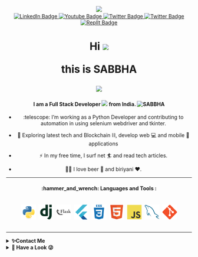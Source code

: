 <div id="header" align="center">
  <img src="https://media.giphy.com/media/M9gbBd9nbDrOTu1Mqx/giphy.gif" width="100"/>
</div>
<div id="badges" align="center">
  <a href="https://www.linkedin.com/in/mondal-sabbha/">
    <img src="https://img.shields.io/badge/LinkedIn-blue?style=for-the-badge&logo=linkedin&logoColor=white" alt="LinkedIn Badge"/>
  </a>
  <a href="https://www.facebook.com/sabbhasachi.mondal">
    <img src="https://img.shields.io/badge/Facebook-darkblue?style=for-the-badge&logo=facebook&logoColor=white" alt="Youtube Badge"/>
  </a>
  <a href="https://www.instagram.com/sabbha_m">
    <img src="https://img.shields.io/badge/Instagram-orange?style=for-the-badge&logo=instagram&logoColor=white" alt="Twitter Badge"/>
  </a>
  <a href="https://twitter.com/mondal_sabbha">
    <img src="https://img.shields.io/badge/Twitter-skyblue?style=for-the-badge&logo=twitter&logoColor=white" alt="Twitter Badge"/>
  </a>
  <a href="https://replit.com/@Sabbha20">
    <img src="https://img.shields.io/badge/Replit-white?style=for-the-badge&logo=replit&logoColor=black" alt="ReplIt Badge"/>
  </a>
</div>

<h1 align="center">
  Hi
  <img src="https://media.giphy.com/media/hvRJCLFzcasrR4ia7z/giphy.gif" width="30px"/>
 <p>this is <span >SABBHA<span><p> 
</h1>
  <p align="center"> <img src="https://github-readme-stats.vercel.app/api/top-langs?username=sabbha6&layout=compact"/>
    <!-- <img src="https://github-readme-streak-stats.herokuapp.com/?user=sabbha6"/> -->
   </p>
   <h4 align="center">
     I am a Full Stack Developer <img src="https://media.giphy.com/media/WUlplcMpOCEmTGBtBW/giphy.gif" width="30"> from India.
     <img src="https://komarev.com/ghpvc/?username=sabbha6&label=Profile%20views&color=ce9927&style=flat" alt="SABBHA" />

   </h4>

  <ul align="center">
    <li>
 :telescope: I’m working as a Python Developer and contributing to automation in using selenium webdriver and tkinter.</li><li>

 :seedling: Exploring latest tech and Blockchain :chains:, develop web 💻 and mobile :iphone: applications </li><li>

 :zap: In my free time, I surf net 🏄 and read tech articles.</li><li>

 :golfing_man: I love beer :beer: and biriyani :hearts:.</li></ul>

 <hr>
    <h4 align="center">
:hammer_and_wrench: Languages and Tools :
       </h4>
   <br>
  <div align="center">
  <img src="https://github.com/devicons/devicon/blob/master/icons/python/python-original.svg" title="Python" alt="Python" width="40" height="40"/>&nbsp;
  <img src="https://github.com/devicons/devicon/blob/master/icons/django/django-plain.svg" title="Django" alt="Django" width="40" height="40" />&nbsp;
  <img src="https://github.com/devicons/devicon/blob/master/icons/flask/flask-original-wordmark.svg" title="Flask" alt="Flask" width="40" height="40"/>&nbsp;
  <img src="https://github.com/devicons/devicon/blob/master/icons/flutter/flutter-original.svg" title="Flutter" alt="Flutter" width="40" height="40"/>&nbsp;
  <img src="https://github.com/devicons/devicon/blob/master/icons/css3/css3-plain-wordmark.svg"  title="CSS3" alt="CSS" width="40" height="40"/>&nbsp;
  <img src="https://github.com/devicons/devicon/blob/master/icons/html5/html5-original.svg" title="HTML5" alt="HTML" width="40" height="40"/>&nbsp;
  <img src="https://github.com/devicons/devicon/blob/master/icons/javascript/javascript-original.svg" title="JavaScript" alt="JavaScript" width="40" height="40"/>&nbsp;
  <img src="https://github.com/devicons/devicon/blob/master/icons/mysql/mysql-original.svg" title="MySQL"  alt="MySQL" width="40" height="40"/>&nbsp;
 <img src="https://github.com/devicons/devicon/blob/master/icons/git/git-original.svg" title="Git" **alt="Git" width="40" height="40"/>
</div>
     <br>
  <hr>
<!-- 
   <img src="https://github-readme-stats.vercel.app/api/top-langs?username=sabbha6"/>
    -->
  <details>
    <summary><b>✨Contact Me</b></summary><br/>
    <p>📞 +91-9007857713</p>
    <p> 📫 sabbha.dev@gmail.com</p>
</details>
<details>
    <summary><b> 🙏 Have a Look 😜 </b></summary><br/>
    <!-- HTML -->
<img src="https://readme-jokes.vercel.app/api" alt="Jokes Card" />
</details>
   
   
   

